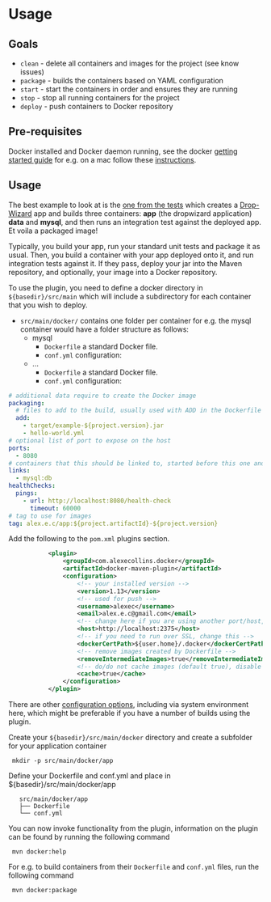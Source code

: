 Usage
===
Goals
---
* `clean` - delete all containers and images for the project (see know issues)
* `package` - builds the containers based on YAML configuration
* `start` - start the containers in order and ensures they are running
* `stop` - stop all running containers for the project
* `deploy` - push containers to Docker repository

Pre-requisites
---
Docker installed and Docker daemon running, see the docker [getting started guide](https://www.docker.io/gettingstarted/) for e.g. on a mac follow these [instructions](http://docs.docker.io/en/latest/installation/mac/).

Usage
---
The best example to look at is the [one from the tests](src/it/build-test-it) which creates a [Drop-Wizard](https://dropwizard.github.io/dropwizard/) app and builds three containers: __app__ (the dropwizard application) __data__ and __mysql__, and then runs an integration test against the deployed app. Et voila a packaged image!

Typically, you build your app, run your standard unit tests and package it as usual. Then, you build a container with your app deployed onto it, and run integration tests against it. If they pass, deploy your jar into the Maven repository, and optionally, your image into a Docker repository.

To use the plugin, you need to define a docker directory in `${basedir}/src/main` which will include a subdirectory for each container that you wish to deploy.

- `src/main/docker/` contains one folder per container for e.g. the mysql container would have a folder structure as follows:
    - mysql
        - `Dockerfile` a standard Docker file.
        - `conf.yml` configuration:
    - ...
        - `Dockerfile` a standard Docker file.
        - `conf.yml` configuration:

```yml
# additional data require to create the Docker image
packaging:
  # files to add to the build, usually used with ADD in the Dockerfile
  add:
    - target/example-${project.version}.jar
    - hello-world.yml
# optional list of port to expose on the host
ports:
  - 8080
# containers that this should be linked to, started before this one and stopped afterwards, optional alias after colon
links:
  - mysql:db
healthChecks:
  pings:
    - url: http://localhost:8080/health-check
      timeout: 60000
# tag to use for images
tag: alex.e.c/app:${project.artifactId}-${project.version}
 ```

Add the following to the `pom.xml` plugins section.

 ```pom.xml
            <plugin>
                <groupId>com.alexecollins.docker</groupId>
                <artifactId>docker-maven-plugin</artifactId>
                <configuration>
                    <!-- your installed version -->
                    <version>1.13</version>
                    <!-- used for push -->
                    <username>alexec</username>
                    <email>alex.e.c@gmail.com</email>
                    <!-- change here if you are using another port/host, e.g. 4243 -->
                    <host>http://localhost:2375</host>
                    <!-- if you need to run over SSL, change this -->
                    <dockerCertPath>${user.home}/.docker</dockerCertPath>
                    <!-- remove images created by Dockerfile -->
                    <removeIntermediateImages>true</removeIntermediateImages>
                    <!-- do/do not cache images (default true), disable to get the freshest images -->
                    <cache>true</cache>
                </configuration>
            </plugin>
 ```

There are other [configuration options](https://github.com/docker-java/docker-java#configuration), including via system environment here, which might be preferable if you have a number of builds using the plugin.

Create your `${basedir}/src/main/docker` directory and create a subfolder for your application container

     mkdir -p src/main/docker/app
 
Define your Dockerfile and conf.yml and place in ${basedir}/src/main/docker/app

 ```tree
    src/main/docker/app
    ├── Dockerfile
    └── conf.yml
 ```

You can now invoke functionality from the plugin, information on the plugin can be found by running the following command

     mvn docker:help

For e.g. to build containers from their `Dockerfile` and `conf.yml` files, run the following command

     mvn docker:package
